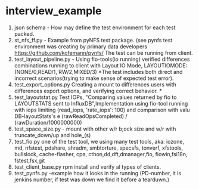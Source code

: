 # interview_example
1. json schema - How may define the test environment for each test packed.
2. st_nfs_ff.py - Example from pyNFS test package. (see pynfs test environment was creating by primary data developers https://github.com/kofemann/pynfs/ The test can be running from client.
3. test_layout_pipeline.py - Using fio-tools(io running) verified differences combinations running to client with Layout IO Mode, LAYOUTIOMODE:(NONE/0,READ/1, RW/2,MIXED/3) *The test includes both direct and incorrect scenarios(trying to make sense of expected test error). 
 4. test_export_options.py  Creating a mount to differences users with differences export options, and verifying correct behavior.  *
 5. test_layoutstat.py  Test IOPs, "Comparing values returned by fio to LAYOUTSTATS sent to InfluxDB",Implementation using fio-tool running with iops limiting (read_iops, 'rate_iops': 100) and comparison with valu DB-layoutStats's e (rawReadOpsCompleted) / (rawDuration/1000000000)
6. test_space_size.py  - mount with other w/r b;ock size and w/r with truncate_down/up and hole_(s)
7. test_fio.py one of the test tool, we using many test tools, aka: iozone, md, nfstest, pdshare, shradm, smbtorture, specsfs, tonverf, xfstools, bullslock, cache-flasher, cpa, cthon,dd,dft,dmanager,fio, fiowin,fsi18n, fstest,fsx,git
8. test_client_base.py   rpm install and verify al types of clients.
9. test_pynfs.py  -example how it looks in the running (PD-number, it is jenkins number, if test was down we find it before a tearduwn.)
